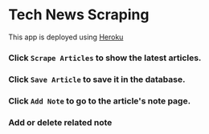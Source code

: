 # Tech News Scraping

This app is deployed using [Heroku](https://news-scraped.herokuapp.com/)

### Click `Scrape Articles` to show the latest articles.

### Click `Save Article` to save it in the database.

### Click `Add Note` to go to the article's note page.

### Add or delete related note